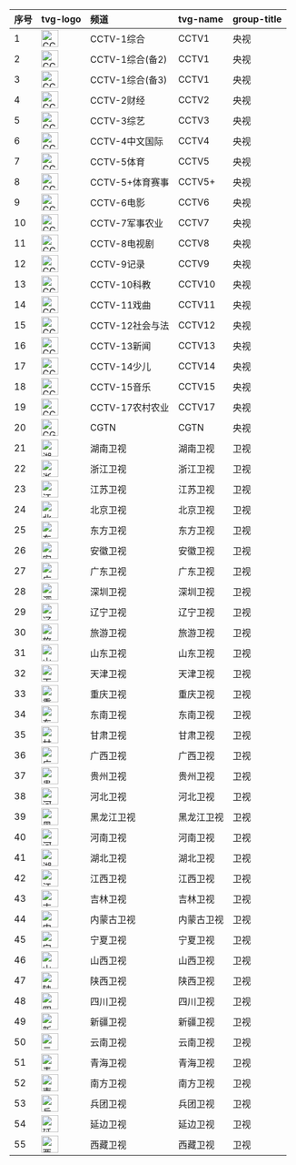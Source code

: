 | 序号 | tvg-logo | 频道 | tvg-name | group-title |
| :---- | :---- | :---- | :---- | :---- |
| 1 | <img src='http://epg.51zmt.top:8000/tb1/CCTV/CCTV1.png' alt='CCTV1' height='30'> | CCTV-1综合 | CCTV1 | 央视 |
| 2 | <img src='http://epg.51zmt.top:8000/tb1/CCTV/CCTV1.png' alt='CCTV1' height='30'> | CCTV-1综合(备2) | CCTV1 | 央视 |
| 3 | <img src='http://epg.51zmt.top:8000/tb1/CCTV/CCTV1.png' alt='CCTV1' height='30'> | CCTV-1综合(备3) | CCTV1 | 央视 |
| 4 | <img src='http://epg.51zmt.top:8000/tb1/CCTV/CCTV2.png' alt='CCTV2' height='30'> | CCTV-2财经 | CCTV2 | 央视 |
| 5 | <img src='http://epg.51zmt.top:8000/tb1/CCTV/CCTV3.png' alt='CCTV3' height='30'> | CCTV-3综艺 | CCTV3 | 央视 |
| 6 | <img src='http://epg.51zmt.top:8000/tb1/CCTV/CCTV4.png' alt='CCTV4' height='30'> | CCTV-4中文国际 | CCTV4 | 央视 |
| 7 | <img src='http://epg.51zmt.top:8000/tb1/CCTV/CCTV5.png' alt='CCTV5' height='30'> | CCTV-5体育 | CCTV5 | 央视 |
| 8 | <img src='http://epg.51zmt.top:8000/tb1/CCTV/CCTV5+.png' alt='CCTV5+' height='30'> | CCTV-5+体育赛事 | CCTV5+ | 央视 |
| 9 | <img src='http://epg.51zmt.top:8000/tb1/CCTV/CCTV6.png' alt='CCTV6' height='30'> | CCTV-6电影 | CCTV6 | 央视 |
| 10 | <img src='http://epg.51zmt.top:8000/tb1/CCTV/CCTV7.png' alt='CCTV7' height='30'> | CCTV-7军事农业 | CCTV7 | 央视 |
| 11 | <img src='http://epg.51zmt.top:8000/tb1/CCTV/CCTV8.png' alt='CCTV8' height='30'> | CCTV-8电视剧 | CCTV8 | 央视 |
| 12 | <img src='http://epg.51zmt.top:8000/tb1/CCTV/CCTV9.png' alt='CCTV9' height='30'> | CCTV-9记录 | CCTV9 | 央视 |
| 13 | <img src='http://epg.51zmt.top:8000/tb1/CCTV/CCTV10.png' alt='CCTV10' height='30'> | CCTV-10科教 | CCTV10 | 央视 |
| 14 | <img src='http://epg.51zmt.top:8000/tb1/CCTV/CCTV11.png' alt='CCTV11' height='30'> | CCTV-11戏曲 | CCTV11 | 央视 |
| 15 | <img src='http://epg.51zmt.top:8000/tb1/CCTV/CCTV12.png' alt='CCTV12' height='30'> | CCTV-12社会与法 | CCTV12 | 央视 |
| 16 | <img src='http://epg.51zmt.top:8000/tb1/CCTV/CCTV13.png' alt='CCTV13' height='30'> | CCTV-13新闻 | CCTV13 | 央视 |
| 17 | <img src='http://epg.51zmt.top:8000/tb1/CCTV/CCTV14.png' alt='CCTV14' height='30'> | CCTV-14少儿 | CCTV14 | 央视 |
| 18 | <img src='http://epg.51zmt.top:8000/tb1/CCTV/CCTV15.png' alt='CCTV15' height='30'> | CCTV-15音乐 | CCTV15 | 央视 |
| 19 | <img src='http://epg.51zmt.top:8000/tb1/CCTV/CCTV17.png' alt='CCTV17' height='30'> | CCTV-17农村农业 | CCTV17 | 央视 |
| 20 | <img src='http://epg.51zmt.top:8000/tb1/CCTV/cgtn.png' alt='CGTN' height='30'> | CGTN | CGTN | 央视 |
| 21 | <img src='http://epg.51zmt.top:8000/tb1/ws/hunan.png' alt='湖南卫视' height='30'> | 湖南卫视 | 湖南卫视 | 卫视 |
| 22 | <img src='http://epg.51zmt.top:8000/tb1/ws/zhejiang.png' alt='浙江卫视' height='30'> | 浙江卫视 | 浙江卫视 | 卫视 |
| 23 | <img src='http://epg.51zmt.top:8000/tb1/ws/jiangsu.png' alt='江苏卫视' height='30'> | 江苏卫视 | 江苏卫视 | 卫视 |
| 24 | <img src='http://epg.51zmt.top:8000/tb1/ws/beijing.png' alt='北京卫视' height='30'> | 北京卫视 | 北京卫视 | 卫视 |
| 25 | <img src='http://epg.51zmt.top:8000/tb1/ws/dongfang.png' alt='东方卫视' height='30'> | 东方卫视 | 东方卫视 | 卫视 |
| 26 | <img src='http://epg.51zmt.top:8000/tb1/ws/anhui.png' alt='安徽卫视' height='30'> | 安徽卫视 | 安徽卫视 | 卫视 |
| 27 | <img src='http://epg.51zmt.top:8000/tb1/ws/guangdong.png' alt='广东卫视' height='30'> | 广东卫视 | 广东卫视 | 卫视 |
| 28 | <img src='http://epg.51zmt.top:8000/tb1/ws/shenzhen.png' alt='深圳卫视' height='30'> | 深圳卫视 | 深圳卫视 | 卫视 |
| 29 | <img src='http://epg.51zmt.top:8000/tb1/ws/liaoning.png' alt='辽宁卫视' height='30'> | 辽宁卫视 | 辽宁卫视 | 卫视 |
| 30 | <img src='http://epg.51zmt.top:8000/tb1/ws/lvyou.png' alt='旅游卫视' height='30'> | 旅游卫视 | 旅游卫视 | 卫视 |
| 31 | <img src='http://epg.51zmt.top:8000/tb1/ws/shandong.png' alt='山东卫视' height='30'> | 山东卫视 | 山东卫视 | 卫视 |
| 32 | <img src='http://epg.51zmt.top:8000/tb1/ws/tianjin.png' alt='天津卫视' height='30'> | 天津卫视 | 天津卫视 | 卫视 |
| 33 | <img src='http://epg.51zmt.top:8000/tb1/ws/chongqing.png' alt='重庆卫视' height='30'> | 重庆卫视 | 重庆卫视 | 卫视 |
| 34 | <img src='http://epg.51zmt.top:8000/tb1/ws/dongnan.png' alt='东南卫视' height='30'> | 东南卫视 | 东南卫视 | 卫视 |
| 35 | <img src='http://epg.51zmt.top:8000/tb1/ws/gansu.png' alt='甘肃卫视' height='30'> | 甘肃卫视 | 甘肃卫视 | 卫视 |
| 36 | <img src='http://epg.51zmt.top:8000/tb1/ws/guangxi.png' alt='广西卫视' height='30'> | 广西卫视 | 广西卫视 | 卫视 |
| 37 | <img src='http://epg.51zmt.top:8000/tb1/ws/guizhou.png' alt='贵州卫视' height='30'> | 贵州卫视 | 贵州卫视 | 卫视 |
| 38 | <img src='http://epg.51zmt.top:8000/tb1/ws/hebei.png' alt='河北卫视' height='30'> | 河北卫视 | 河北卫视 | 卫视 |
| 39 | <img src='http://epg.51zmt.top:8000/tb1/ws/heilongjiang.png' alt='黑龙江卫视' height='30'> | 黑龙江卫视 | 黑龙江卫视 | 卫视 |
| 40 | <img src='http://epg.51zmt.top:8000/tb1/ws/henan.png' alt='河南卫视' height='30'> | 河南卫视 | 河南卫视 | 卫视 |
| 41 | <img src='http://epg.51zmt.top:8000/tb1/ws/hubei.png' alt='湖北卫视' height='30'> | 湖北卫视 | 湖北卫视 | 卫视 |
| 42 | <img src='http://epg.51zmt.top:8000/tb1/ws/jiangxi.png' alt='江西卫视' height='30'> | 江西卫视 | 江西卫视 | 卫视 |
| 43 | <img src='http://epg.51zmt.top:8000/tb1/ws/jilin.png' alt='吉林卫视' height='30'> | 吉林卫视 | 吉林卫视 | 卫视 |
| 44 | <img src='http://epg.51zmt.top:8000/tb1/ws/neimeng.png' alt='内蒙古卫视' height='30'> | 内蒙古卫视 | 内蒙古卫视 | 卫视 |
| 45 | <img src='http://epg.51zmt.top:8000/tb1/ws/ningxia.png' alt='宁夏卫视' height='30'> | 宁夏卫视 | 宁夏卫视 | 卫视 |
| 46 | <img src='http://epg.51zmt.top:8000/tb1/ws/shanxi_.png' alt='山西卫视' height='30'> | 山西卫视 | 山西卫视 | 卫视 |
| 47 | <img src='http://epg.51zmt.top:8000/tb1/ws/shanxi.png' alt='陕西卫视' height='30'> | 陕西卫视 | 陕西卫视 | 卫视 |
| 48 | <img src='http://epg.51zmt.top:8000/tb1/ws/sichuan.png' alt='四川卫视' height='30'> | 四川卫视 | 四川卫视 | 卫视 |
| 49 | <img src='http://epg.51zmt.top:8000/tb1/ws/xinjiang.png' alt='新疆卫视' height='30'> | 新疆卫视 | 新疆卫视 | 卫视 |
| 50 | <img src='http://epg.51zmt.top:8000/tb1/ws/yunnan.png' alt='云南卫视' height='30'> | 云南卫视 | 云南卫视 | 卫视 |
| 51 | <img src='http://epg.51zmt.top:8000/tb1/ws/qinghai.png' alt='青海卫视' height='30'> | 青海卫视 | 青海卫视 | 卫视 |
| 52 | <img src='http://epg.51zmt.top:8000/tb1/ws/nanfang.png' alt='南方卫视' height='30'> | 南方卫视 | 南方卫视 | 卫视 |
| 53 | <img src='http://epg.51zmt.top:8000/tb1/ws/bingtuan.png' alt='兵团卫视' height='30'> | 兵团卫视 | 兵团卫视 | 卫视 |
| 54 | <img src='http://epg.51zmt.top:8000/tb1/ws/YANBIAN1.png' alt='延边卫视' height='30'> | 延边卫视 | 延边卫视 | 卫视 |
| 55 | <img src='http://epg.51zmt.top:8000/tb1/ws/xizang.png' alt='西藏卫视' height='30'> | 西藏卫视 | 西藏卫视 | 卫视 |
